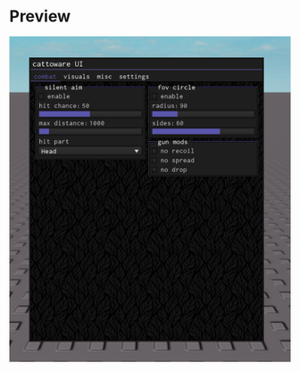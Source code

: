 # Preview
![a](https://raw.githubusercontent.com/picogoat/Roblox-UI-Libs/main/Cattoware/Preview.PNG)
